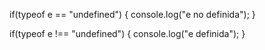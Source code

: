 if(typeof e == "undefined") {
    console.log("e no definida");
}

if(typeof e !== "undefined") {
    console.log("e definida");
}
